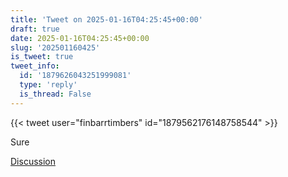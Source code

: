 ```yaml
---
title: 'Tweet on 2025-01-16T04:25:45+00:00'
draft: true
date: 2025-01-16T04:25:45+00:00
slug: '202501160425'
is_tweet: true
tweet_info:
  id: '1879626043251999081'
  type: 'reply'
  is_thread: False
---
```




{{< tweet user="finbarrtimbers" id="1879562176148758544" >}}

Sure

[Discussion](https://x.com/sytelus/status/1879626043251999081)
